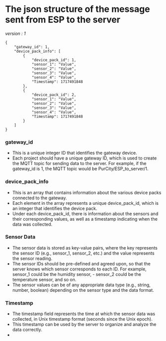 
# The json structure of the message sent from ESP to the server
_version : 1_

```
{
    "gateway_id": 1,
    "device_pack_info": [
        {
            "device_pack_id": 1,
            "sensor_1": "Value",
            "sensor_2": "Value",
            "sensor_3": "Value",
            "sensor_4": "Value",
            "Timestamp": 1717491848
        },
        {
            "device_pack_id": 2,
            "sensor_1": "Value",
            "sensor_2": "Value",
            "sensor_3": "Value",
            "sensor_4": "Value",
            "Timestamp": 1717491848
        }
    ]
}
```




### gateway_id
- This is a unique integer ID that identifies the gateway device.
- Each project should have a unique gateway ID, which is used to create the MQTT topic for sending data to the server. For example, if the gateway_id is 1, the MQTT topic would be PurCity/ESP_to_server/1.

### device_pack_info
- This is an array that contains information about the various device packs connected to the gateway.
- Each element in the array represents a unique device_pack_id, which is an integer that identifies the device pack.
- Under each device_pack_id, there is information about the sensors and their corresponding values, as well as a timestamp indicating when the data was collected.

### Sensor Data
- The sensor data is stored as key-value pairs, where the key represents the sensor ID (e.g., sensor_1, sensor_2, etc.) and the value represents the sensor reading.
- The sensor IDs should be pre-defined and agreed upon, so that the server knows which sensor corresponds to each ID. For example, sensor_1 could be the humidity sensor, - sensor_2 could be the temperature sensor, and so on.
- The sensor values can be of any appropriate data type (e.g., string, number, boolean) depending on the sensor type and the data format.

### Timestamp
- The timestamp field represents the time at which the sensor data was collected, in Unix timestamp format (seconds since the Unix epoch).
- This timestamp can be used by the server to organize and analyze the data correctly.
- 



